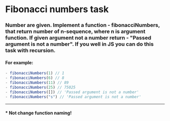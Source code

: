 # Fibonacci numbers task

### Number are given. Implement a function - fibonacciNumbers, that return number of n-sequence, where n is argument function. If given argument not a number return - "Passed argument is not a number". If you well in JS you can do this task with recursion.

#### For example:
```js
- fibonacciNumbers(1) // 1
- fibonacciNumbers(6) // 8
- fibonacciNumbers(11) // 89
- fibonacciNumbers(25) // 75025
- fibonacciNumbers([]) // 'Passed argument is not a number'
- fibonacciNumbers("s") // 'Passed argument is not a number'
```
<hr>

#### * Not change function naming!